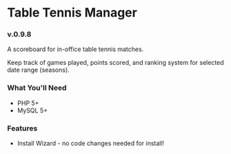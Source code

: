 Table Tennis Manager
=============

<h3>v.0.9.8</h3>

<p>A scoreboard for in-office table tennis matches.</p>
<p>Keep track of games played, points scored, and ranking system for selected date range (seasons).</p>

<h3>What You'll Need</h3>
<ul>
	<li>PHP 5+</li>
	<li>MySQL 5+</li>
</ul>

<h3>Features</h3>
<ul>
  <li>Install Wizard - no code changes needed for install!</li>
</ul>
